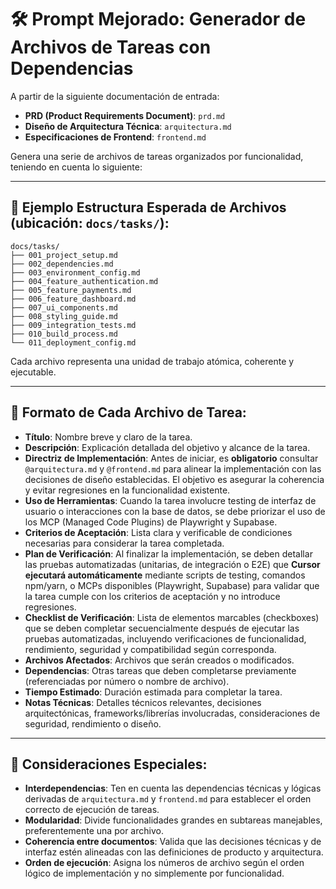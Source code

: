 # 🛠️ Prompt Mejorado: Generador de Archivos de Tareas con Dependencias

A partir de la siguiente documentación de entrada:

- **PRD (Product Requirements Document)**: `prd.md`
- **Diseño de Arquitectura Técnica**: `arquitectura.md`
- **Especificaciones de Frontend**: `frontend.md`

Genera una serie de archivos de tareas organizados por funcionalidad, teniendo en cuenta lo siguiente:

---

## 📁 Ejemplo Estructura Esperada de Archivos (ubicación: `docs/tasks/`):

```
docs/tasks/
├── 001_project_setup.md
├── 002_dependencies.md
├── 003_environment_config.md
├── 004_feature_authentication.md
├── 005_feature_payments.md
├── 006_feature_dashboard.md
├── 007_ui_components.md
├── 008_styling_guide.md
├── 009_integration_tests.md
├── 010_build_process.md
└── 011_deployment_config.md
```

Cada archivo representa una unidad de trabajo atómica, coherente y ejecutable.

---

## 📄 Formato de Cada Archivo de Tarea:

- **Título**: Nombre breve y claro de la tarea.
- **Descripción**: Explicación detallada del objetivo y alcance de la tarea.
- **Directriz de Implementación**: Antes de iniciar, es **obligatorio** consultar `@arquitectura.md` y `@frontend.md` para alinear la implementación con las decisiones de diseño establecidas. El objetivo es asegurar la coherencia y evitar regresiones en la funcionalidad existente.
- **Uso de Herramientas**: Cuando la tarea involucre testing de interfaz de usuario o interacciones con la base de datos, se debe priorizar el uso de los MCP (Managed Code Plugins) de Playwright y Supabase.
- **Criterios de Aceptación**: Lista clara y verificable de condiciones necesarias para considerar la tarea completada.
- **Plan de Verificación**: Al finalizar la implementación, se deben detallar las pruebas automatizadas (unitarias, de integración o E2E) que **Cursor ejecutará automáticamente** mediante scripts de testing, comandos npm/yarn, o MCPs disponibles (Playwright, Supabase) para validar que la tarea cumple con los criterios de aceptación y no introduce regresiones.
- **Checklist de Verificación**: Lista de elementos marcables (checkboxes) que se deben completar secuencialmente después de ejecutar las pruebas automatizadas, incluyendo verificaciones de funcionalidad, rendimiento, seguridad y compatibilidad según corresponda.
- **Archivos Afectados**: Archivos que serán creados o modificados.
- **Dependencias**: Otras tareas que deben completarse previamente (referenciadas por número o nombre de archivo).
- **Tiempo Estimado**: Duración estimada para completar la tarea.
- **Notas Técnicas**: Detalles técnicos relevantes, decisiones arquitectónicas, frameworks/librerías involucradas, consideraciones de seguridad, rendimiento o diseño.

---

## 🧠 Consideraciones Especiales:

- **Interdependencias**: Ten en cuenta las dependencias técnicas y lógicas derivadas de `arquitectura.md` y `frontend.md` para establecer el orden correcto de ejecución de tareas.
- **Modularidad**: Divide funcionalidades grandes en subtareas manejables, preferentemente una por archivo.
- **Coherencia entre documentos**: Valida que las decisiones técnicas y de interfaz estén alineadas con las definiciones de producto y arquitectura.
- **Orden de ejecución**: Asigna los números de archivo según el orden lógico de implementación y no simplemente por funcionalidad.
